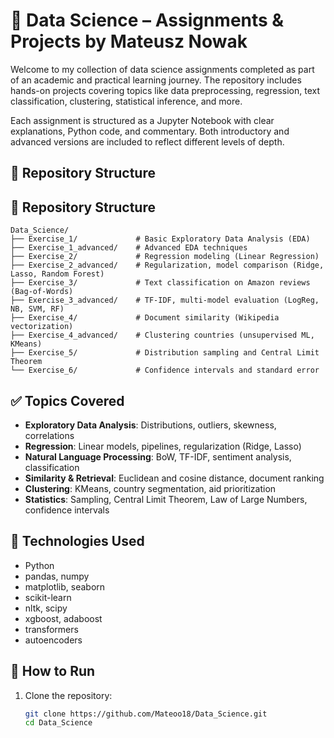 # 🧠 Data Science – Assignments & Projects by Mateusz Nowak

Welcome to my collection of data science assignments completed as part of an academic and practical learning journey. The repository includes hands-on projects covering topics like data preprocessing, regression, text classification, clustering, statistical inference, and more.

Each assignment is structured as a Jupyter Notebook with clear explanations, Python code, and commentary. Both introductory and advanced versions are included to reflect different levels of depth.

## 📂 Repository Structure

## 📂 Repository Structure

    Data_Science/
    ├── Exercise_1/             # Basic Exploratory Data Analysis (EDA)
    ├── Exercise_1_advanced/    # Advanced EDA techniques
    ├── Exercise_2/             # Regression modeling (Linear Regression)
    ├── Exercise_2_advanced/    # Regularization, model comparison (Ridge, Lasso, Random Forest)
    ├── Exercise_3/             # Text classification on Amazon reviews (Bag-of-Words)
    ├── Exercise_3_advanced/    # TF-IDF, multi-model evaluation (LogReg, NB, SVM, RF)
    ├── Exercise_4/             # Document similarity (Wikipedia vectorization)
    ├── Exercise_4_advanced/    # Clustering countries (unsupervised ML, KMeans)
    ├── Exercise_5/             # Distribution sampling and Central Limit Theorem
    └── Exercise_6/             # Confidence intervals and standard error


## ✅ Topics Covered

- **Exploratory Data Analysis**: Distributions, outliers, skewness, correlations
- **Regression**: Linear models, pipelines, regularization (Ridge, Lasso)
- **Natural Language Processing**: BoW, TF-IDF, sentiment analysis, classification
- **Similarity & Retrieval**: Euclidean and cosine distance, document ranking
- **Clustering**: KMeans, country segmentation, aid prioritization
- **Statistics**: Sampling, Central Limit Theorem, Law of Large Numbers, confidence intervals

## 🧰 Technologies Used

- Python
- pandas, numpy
- matplotlib, seaborn
- scikit-learn
- nltk, scipy
- xgboost, adaboost
- transformers
- autoencoders

## 🚀 How to Run

1. Clone the repository:
   ```bash
   git clone https://github.com/Mateoo18/Data_Science.git
   cd Data_Science
